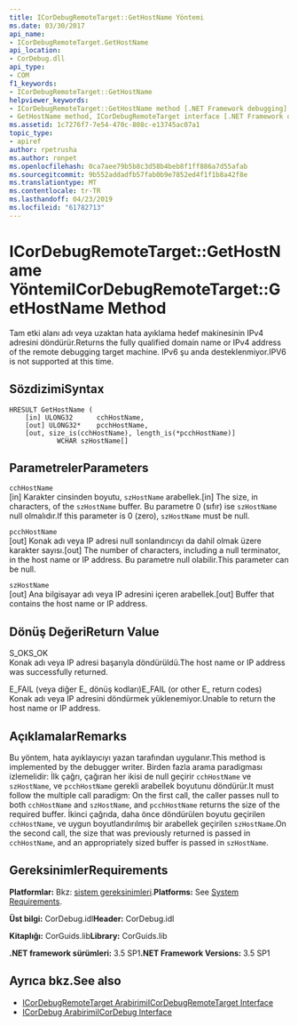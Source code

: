 ```yaml
---
title: ICorDebugRemoteTarget::GetHostName Yöntemi
ms.date: 03/30/2017
api_name:
- ICorDebugRemoteTarget.GetHostName
api_location:
- CorDebug.dll
api_type:
- COM
f1_keywords:
- ICorDebugRemoteTarget::GetHostName
helpviewer_keywords:
- ICorDebugRemoteTarget::GetHostName method [.NET Framework debugging]
- GetHostName method, ICorDebugRemoteTarget interface [.NET Framework debugging]
ms.assetid: 1c7276f7-7e54-470c-808c-e13745ac07a1
topic_type:
- apiref
author: rpetrusha
ms.author: ronpet
ms.openlocfilehash: 0ca7aee79b5b8c3d58b4beb8f1ff886a7d55afab
ms.sourcegitcommit: 9b552addadfb57fab0b9e7852ed4f1f1b8a42f8e
ms.translationtype: MT
ms.contentlocale: tr-TR
ms.lasthandoff: 04/23/2019
ms.locfileid: "61782713"
---
```

# <a name="icordebugremotetargetgethostname-method"></a><span data-ttu-id="ebf6d-102">ICorDebugRemoteTarget::GetHostName Yöntemi</span><span class="sxs-lookup"><span data-stu-id="ebf6d-102">ICorDebugRemoteTarget::GetHostName Method</span></span>
<span data-ttu-id="ebf6d-103">Tam etki alanı adı veya uzaktan hata ayıklama hedef makinesinin IPv4 adresini döndürür.</span><span class="sxs-lookup"><span data-stu-id="ebf6d-103">Returns the fully qualified domain name or IPv4 address of the remote debugging target machine.</span></span> <span data-ttu-id="ebf6d-104">IPv6 şu anda desteklenmiyor.</span><span class="sxs-lookup"><span data-stu-id="ebf6d-104">IPV6 is not supported at this time.</span></span>  
  
## <a name="syntax"></a><span data-ttu-id="ebf6d-105">Sözdizimi</span><span class="sxs-lookup"><span data-stu-id="ebf6d-105">Syntax</span></span>  
  
```  
HRESULT GetHostName (  
    [in] ULONG32      cchHostName,  
    [out] ULONG32*    pcchHostName,  
    [out, size_is(cchHostName), length_is(*pcchHostName)]  
            WCHAR szHostName[]  
```  
  
## <a name="parameters"></a><span data-ttu-id="ebf6d-106">Parametreler</span><span class="sxs-lookup"><span data-stu-id="ebf6d-106">Parameters</span></span>  
 `cchHostName`  
 <span data-ttu-id="ebf6d-107">[in] Karakter cinsinden boyutu, `szHostName` arabellek.</span><span class="sxs-lookup"><span data-stu-id="ebf6d-107">[in] The size, in characters, of the `szHostName` buffer.</span></span> <span data-ttu-id="ebf6d-108">Bu parametre 0 (sıfır) ise `szHostName` null olmalıdır.</span><span class="sxs-lookup"><span data-stu-id="ebf6d-108">If this parameter is 0 (zero), `szHostName` must be null.</span></span>  
  
 `pcchHostName`  
 <span data-ttu-id="ebf6d-109">[out] Konak adı veya IP adresi null sonlandırıcıyı da dahil olmak üzere karakter sayısı.</span><span class="sxs-lookup"><span data-stu-id="ebf6d-109">[out] The number of characters, including a null terminator, in the host name or IP address.</span></span> <span data-ttu-id="ebf6d-110">Bu parametre null olabilir.</span><span class="sxs-lookup"><span data-stu-id="ebf6d-110">This parameter can be null.</span></span>  
  
 `szHostName`  
 <span data-ttu-id="ebf6d-111">[out] Ana bilgisayar adı veya IP adresini içeren arabellek.</span><span class="sxs-lookup"><span data-stu-id="ebf6d-111">[out] Buffer that contains the host name or IP address.</span></span>  
  
## <a name="return-value"></a><span data-ttu-id="ebf6d-112">Dönüş Değeri</span><span class="sxs-lookup"><span data-stu-id="ebf6d-112">Return Value</span></span>  
 <span data-ttu-id="ebf6d-113">S_OK</span><span class="sxs-lookup"><span data-stu-id="ebf6d-113">S_OK</span></span>  
 <span data-ttu-id="ebf6d-114">Konak adı veya IP adresi başarıyla döndürüldü.</span><span class="sxs-lookup"><span data-stu-id="ebf6d-114">The host name or IP address was successfully returned.</span></span>  
  
 <span data-ttu-id="ebf6d-115">E_FAIL (veya diğer E_ dönüş kodları)</span><span class="sxs-lookup"><span data-stu-id="ebf6d-115">E_FAIL (or other E_ return codes)</span></span>  
 <span data-ttu-id="ebf6d-116">Konak adı veya IP adresini döndürmek yüklenemiyor.</span><span class="sxs-lookup"><span data-stu-id="ebf6d-116">Unable to return the host name or IP address.</span></span>  
  
## <a name="remarks"></a><span data-ttu-id="ebf6d-117">Açıklamalar</span><span class="sxs-lookup"><span data-stu-id="ebf6d-117">Remarks</span></span>  
 <span data-ttu-id="ebf6d-118">Bu yöntem, hata ayıklayıcıyı yazan tarafından uygulanır.</span><span class="sxs-lookup"><span data-stu-id="ebf6d-118">This method is implemented by the debugger writer.</span></span> <span data-ttu-id="ebf6d-119">Birden fazla arama paradigması izlemelidir: İlk çağrı, çağıran her ikisi de null geçirir `cchHostName` ve `szHostName`, ve `pcchHostName` gerekli arabellek boyutunu döndürür.</span><span class="sxs-lookup"><span data-stu-id="ebf6d-119">It must follow the multiple call paradigm: On the first call, the caller passes null to both `cchHostName` and `szHostName`, and `pcchHostName` returns the size of the required buffer.</span></span> <span data-ttu-id="ebf6d-120">İkinci çağrıda, daha önce döndürülen boyutu geçirilen `cchHostName`, ve uygun boyutlandırılmış bir arabellek geçirilen `szHostName`.</span><span class="sxs-lookup"><span data-stu-id="ebf6d-120">On the second call, the size that was previously returned is passed in `cchHostName`, and an appropriately sized buffer is passed in `szHostName`.</span></span>  
  
## <a name="requirements"></a><span data-ttu-id="ebf6d-121">Gereksinimler</span><span class="sxs-lookup"><span data-stu-id="ebf6d-121">Requirements</span></span>  
 <span data-ttu-id="ebf6d-122">**Platformlar:** Bkz: [sistem gereksinimleri](../../../../docs/framework/get-started/system-requirements.md).</span><span class="sxs-lookup"><span data-stu-id="ebf6d-122">**Platforms:** See [System Requirements](../../../../docs/framework/get-started/system-requirements.md).</span></span>  
  
 <span data-ttu-id="ebf6d-123">**Üst bilgi:** CorDebug.idl</span><span class="sxs-lookup"><span data-stu-id="ebf6d-123">**Header:** CorDebug.idl</span></span>  
  
 <span data-ttu-id="ebf6d-124">**Kitaplığı:** CorGuids.lib</span><span class="sxs-lookup"><span data-stu-id="ebf6d-124">**Library:** CorGuids.lib</span></span>  
  
 <span data-ttu-id="ebf6d-125">**.NET framework sürümleri:** 3.5 SP1</span><span class="sxs-lookup"><span data-stu-id="ebf6d-125">**.NET Framework Versions:** 3.5 SP1</span></span>  
  
## <a name="see-also"></a><span data-ttu-id="ebf6d-126">Ayrıca bkz.</span><span class="sxs-lookup"><span data-stu-id="ebf6d-126">See also</span></span>

- [<span data-ttu-id="ebf6d-127">ICorDebugRemoteTarget Arabirimi</span><span class="sxs-lookup"><span data-stu-id="ebf6d-127">ICorDebugRemoteTarget Interface</span></span>](../../../../docs/framework/unmanaged-api/debugging/icordebugremotetarget-interface.md)
- [<span data-ttu-id="ebf6d-128">ICorDebug Arabirimi</span><span class="sxs-lookup"><span data-stu-id="ebf6d-128">ICorDebug Interface</span></span>](../../../../docs/framework/unmanaged-api/debugging/icordebug-interface.md)
